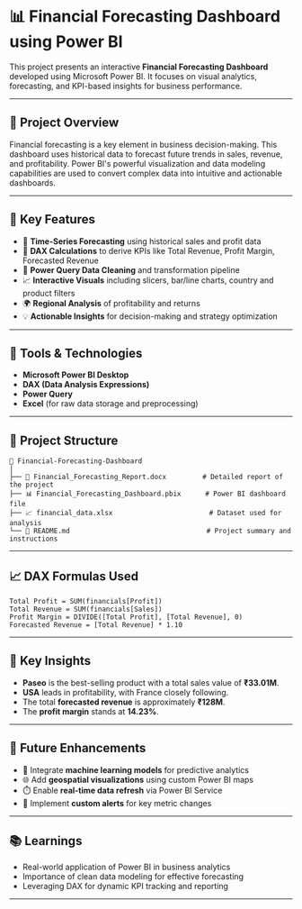 # 📊 Financial Forecasting Dashboard using Power BI

This project presents an interactive **Financial Forecasting Dashboard** developed using Microsoft Power BI. It focuses on visual analytics, forecasting, and KPI-based insights for business performance.

---

## 🚀 Project Overview

Financial forecasting is a key element in business decision-making. This dashboard uses historical data to forecast future trends in sales, revenue, and profitability. Power BI's powerful visualization and data modeling capabilities are used to convert complex data into intuitive and actionable dashboards.

---

## 📌 Key Features

- 🔄 **Time-Series Forecasting** using historical sales and profit data  
- 🧮 **DAX Calculations** to derive KPIs like Total Revenue, Profit Margin, Forecasted Revenue  
- 🧹 **Power Query Data Cleaning** and transformation pipeline  
- 📈 **Interactive Visuals** including slicers, bar/line charts, country and product filters  
- 🌍 **Regional Analysis** of profitability and returns  
- 💡 **Actionable Insights** for decision-making and strategy optimization  

---

## 🧰 Tools & Technologies

- **Microsoft Power BI Desktop**  
- **DAX (Data Analysis Expressions)**  
- **Power Query**  
- **Excel** (for raw data storage and preprocessing)  

---

## 📂 Project Structure

```
📁 Financial-Forecasting-Dashboard
│
├── 📄 Financial_Forecasting_Report.docx         # Detailed report of the project
├── 📊 Financial_Forecasting_Dashboard.pbix      # Power BI dashboard file
├── 📈 financial_data.xlsx                        # Dataset used for analysis
└── 📖 README.md                                  # Project summary and instructions
```

---

## 📈 DAX Formulas Used

```DAX
Total Profit = SUM(financials[Profit])
Total Revenue = SUM(financials[Sales])
Profit Margin = DIVIDE([Total Profit], [Total Revenue], 0)
Forecasted Revenue = [Total Revenue] * 1.10
```

---

## 📌 Key Insights

- **Paseo** is the best-selling product with a total sales value of **₹33.01M**.  
- **USA** leads in profitability, with France closely following.  
- The total **forecasted revenue** is approximately **₹128M**.  
- The **profit margin** stands at **14.23%**.  

---

## 🔮 Future Enhancements

- 🤖 Integrate **machine learning models** for predictive analytics  
- 🌐 Add **geospatial visualizations** using custom Power BI maps  
- ⏱️ Enable **real-time data refresh** via Power BI Service  
- 📣 Implement **custom alerts** for key metric changes  

---

## 📚 Learnings

- Real-world application of Power BI in business analytics  
- Importance of clean data modeling for effective forecasting  
- Leveraging DAX for dynamic KPI tracking and reporting  

---

